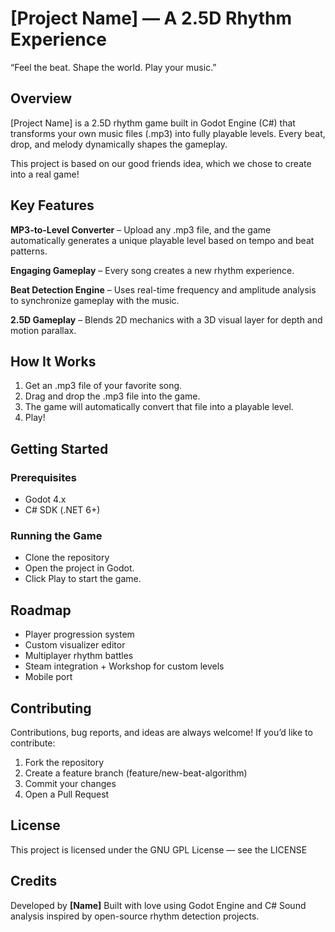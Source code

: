 # [Project Name] — A 2.5D Rhythm Experience

“Feel the beat. Shape the world. Play your music.”

## Overview

[Project Name] is a 2.5D rhythm game built in Godot Engine (C#) that transforms your own music files (.mp3) into fully playable levels.
Every beat, drop, and melody dynamically shapes the gameplay.

This project is based on our good friends idea, which we chose to create into a real game!

## Key Features

**MP3-to-Level Converter** – Upload any .mp3 file, and the game automatically generates a unique playable level based on tempo and beat patterns.

**Engaging Gameplay** – Every song creates a new rhythm experience.

**Beat Detection Engine** – Uses real-time frequency and amplitude analysis to synchronize gameplay with the music.

**2.5D Gameplay** – Blends 2D mechanics with a 3D visual layer for depth and motion parallax.

## How It Works

1. Get an .mp3 file of your favorite song.
2. Drag and drop the .mp3 file into the game.
3. The game will automatically convert that file into a playable level.
5. Play!

## Getting Started
### Prerequisites
- Godot 4.x
- C# SDK (.NET 6+)

### Running the Game
- Clone the repository
- Open the project in Godot.
- Click Play to start the game.

## Roadmap
- Player progression system
- Custom visualizer editor
- Multiplayer rhythm battles
- Steam integration + Workshop for custom levels
- Mobile port

## Contributing
Contributions, bug reports, and ideas are always welcome!
If you’d like to contribute:
1. Fork the repository
2. Create a feature branch (feature/new-beat-algorithm)
3. Commit your changes
4. Open a Pull Request

## License
This project is licensed under the GNU GPL License — see the LICENSE

## Credits
Developed by **[Name]**
Built with love using Godot Engine and C#
Sound analysis inspired by open-source rhythm detection projects.
